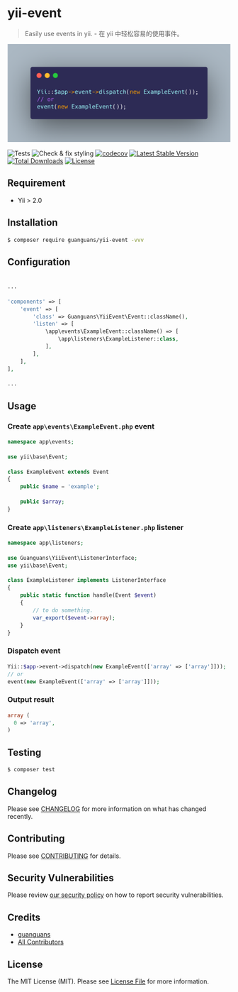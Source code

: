 # yii-event

> Easily use events in yii. - 在 yii 中轻松容易的使用事件。

<p align="center"><img src="./docs/usage.png"></p>

![Tests](https://github.com/guanguans/yii-event/workflows/Tests/badge.svg)
![Check & fix styling](https://github.com/guanguans/yii-event/workflows/Check%20&%20fix%20styling/badge.svg)
[![codecov](https://codecov.io/gh/guanguans/yii-event/branch/main/graph/badge.svg?token=URGFAWS6S4)](https://codecov.io/gh/guanguans/yii-event)
[![Latest Stable Version](https://poser.pugx.org/guanguans/yii-event/v)](//packagist.org/packages/guanguans/yii-event)
[![Total Downloads](https://poser.pugx.org/guanguans/yii-event/downloads)](//packagist.org/packages/guanguans/yii-event)
[![License](https://poser.pugx.org/guanguans/yii-event/license)](//packagist.org/packages/guanguans/yii-event)

## Requirement

* Yii > 2.0

## Installation

``` bash
$ composer require guanguans/yii-event -vvv
```

## Configuration

``` php

...

'components' => [
    'event' => [
        'class' => Guanguans\YiiEvent\Event::className(),
        'listen' => [
            \app\events\ExampleEvent::className() => [
                \app\listeners\ExampleListener::class,
            ],
        ],
    ],
],

...

```

## Usage

### Create `app\events\ExampleEvent.php` event

``` php
namespace app\events;

use yii\base\Event;

class ExampleEvent extends Event
{
    public $name = 'example';

    public $array;
}
```

### Create `app\listeners\ExampleListener.php` listener

``` php
namespace app\listeners;

use Guanguans\YiiEvent\ListenerInterface;
use yii\base\Event;

class ExampleListener implements ListenerInterface
{
    public static function handle(Event $event)
    {
        // to do something.
        var_export($event->array);
    }
}
```

### Dispatch event

``` php
Yii::$app->event->dispatch(new ExampleEvent(['array' => ['array']]));
// or
event(new ExampleEvent(['array' => ['array']]));
```

### Output result

``` php
array (
  0 => 'array',
)
```

## Testing

``` bash
$ composer test
```

## Changelog

Please see [CHANGELOG](CHANGELOG.md) for more information on what has changed recently.

## Contributing

Please see [CONTRIBUTING](.github/CONTRIBUTING.md) for details.

## Security Vulnerabilities

Please review [our security policy](../../security/policy) on how to report security vulnerabilities.

## Credits

* [guanguans](https://github.com/guanguans)
* [All Contributors](../../contributors)

## License

The MIT License (MIT). Please see [License File](LICENSE) for more information.
